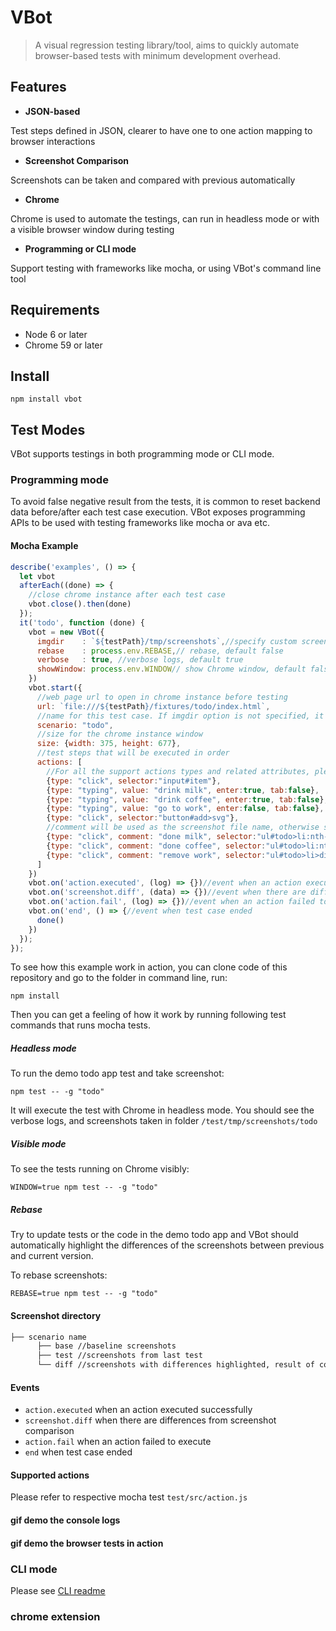 # VBot
> A visual regression testing library/tool, aims to quickly automate browser-based tests with minimum development overhead.

## Features
 - **JSON-based**

 Test steps defined in JSON, clearer to have one to one action mapping to browser interactions

 - **Screenshot Comparison**

 Screenshots can be taken and compared with previous automatically

 - **Chrome**

 Chrome is used to automate the testings, can run in headless mode or with a visible browser window during testing

 - **Programming or CLI mode**

 Support testing with frameworks like mocha, or using VBot's command line tool

## Requirements
 - Node 6 or later
 - Chrome 59 or later

## Install
`npm install vbot`

## Test Modes
VBot supports testings in both programming mode or CLI mode.

### Programming mode
To avoid false negative result from the tests, it is common to reset backend data before/after each test case execution. VBot exposes programming APIs to be used with testing frameworks like mocha or ava etc.

#### Mocha Example

```javascript
describe('examples', () => {
  let vbot
  afterEach((done) => {
    //close chrome instance after each test case
    vbot.close().then(done)
  });
  it('todo', function (done) {
    vbot = new VBot({
      imgdir    : `${testPath}/tmp/screenshots`,//specify custom screenshots' file paths
      rebase    : process.env.REBASE,// rebase, default false
      verbose   : true, //verbose logs, default true
      showWindow: process.env.WINDOW// show Chrome window, default false
    })
    vbot.start({
      //web page url to open in chrome instance before testing
      url: `file:///${testPath}/fixtures/todo/index.html`,
      //name for this test case. If imgdir option is not specified, it will use this name as a screenshot folder
      scenario: "todo",
      //size for the chrome instance window
      size: {width: 375, height: 677},
      //test steps that will be executed in order
      actions: [
        //For all the support actions types and related attributes, please refer to the action tests
        {type: "click", selector:"input#item"},
        {type: "typing", value: "drink milk", enter:true, tab:false},
        {type: "typing", value: "drink coffee", enter:true, tab:false},
        {type: "typing", value: "go to work", enter:false, tab:false},
        {type: "click", selector:"button#add>svg"},
        //comment will be used as the screenshot file name, otherwise selectorstring will be used
        {type: "click", comment: "done milk", selector:"ul#todo>li:nth-child(3)>div>button:nth-child(2)>svg", screenshot:true},
        {type: "click", comment: "done coffee", selector:"ul#todo>li:nth-child(2)>div>button:nth-child(2)>svg", screenshot:true},
        {type: "click", comment: "remove work", selector:"ul#todo>li>div>button:nth-child(1)>svg", screenshot:true}
      ]
    })
    vbot.on('action.executed', (log) => {})//event when an action executed successfully
    vbot.on('screenshot.diff', (data) => {})//event when there are differences from screenshot comparison
    vbot.on('action.fail', (log) => {})//event when an action failed to execute
    vbot.on('end', () => {//event when test case ended
      done()
    })
  });
});
```

To see how this example work in action, you can clone code of this repository and go to the folder in command line, run:

`npm install`

Then you can get a feeling of how it work by running following test commands that runs mocha tests.

##### Headless mode
To run the demo todo app test and take screenshot:

`npm test -- -g "todo"`

It will execute the test with Chrome in headless mode. You should see the verbose logs, and screenshots taken in folder `/test/tmp/screenshots/todo`

##### Visible mode
To see the tests running on Chrome visibly:

`WINDOW=true npm test -- -g "todo"`

##### Rebase
Try to update tests or the code in the demo todo app and VBot should automatically highlight the differences of the screenshots between previous and current version.

To rebase screenshots:

`REBASE=true npm test -- -g "todo"`

#### Screenshot directory
```bash
├── scenario name
      ├── base //baseline screenshots
      ├── test //screenshots from last test
      └── diff //screenshots with differences highlighted, result of comparing screenshots in base and test directory
```

#### Events

 - `action.executed` when an action executed successfully
 - `screenshot.diff` when there are differences from screenshot comparison
 - `action.fail` when an action failed to execute
 - `end` when test case ended

#### Supported actions
Please refer to respective mocha test `test/src/action.js`

#### gif demo the console logs
#### gif demo the browser tests in action

### CLI mode
Please see [CLI readme](cli.md)

### chrome extension
